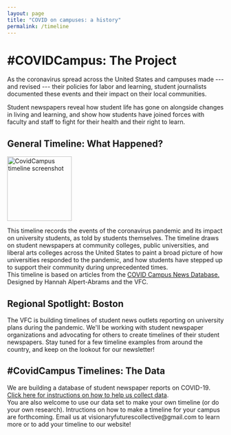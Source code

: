 ```yaml
---
layout: page
title: "COVID on campuses: a history"
permalink: /timeline
---
```

# #COVIDCampus: The Project
As the coronavirus spread across the United States and campuses made --- and revised --- their policies for labor and learning, student journalists documented these events and their impact on their local communities. 

Student newspapers reveal how student life has gone on alongside changes in living and learning, and show how students have joined forces with faculty and staff to fight for their health and their right to learn.

<div class="user">
  <div class="tech">
    <h2>General Timeline: What Happened?</h2>
    	<p><a href="https://cdn.knightlab.com/libs/timeline3/latest/embed/index.html?source=12Q9u23GJuYgKOqNtnYbdhWGmXkdx-Um-Xx05Xj_rVgY&font=Default&lang=en&start_at_end=false&initial_zoom=2&height=650"><img src="https://visionary-futures-collective.github.io/covid19/img/vfc.timeline.wh.png" alt="CovidCampus timeline screenshot" height="150"></a></p>
    	<p>This timeline records the events of the coronavirus pandemic and its impact on university students, as told by students themselves. The timeline draws on student newspapers at community colleges, public universities, and liberal arts colleges across the United States to paint a broad picture of how universities responded to the pandemic, and how students have stepped up to support their community during unprecedented times.<br>
    	This timeline is based on articles from the <a href="https://docs.google.com/document/d/1R9XvbssNDxQ1xV8xWM83mjrf-BIRWuGfvCpm5dB-UzA/edit?usp=sharing"> COVID Campus News Database.</a> <br>
    	Designed by Hannah Alpert-Abrams and the VFC. </p>
  </div>
  <div class="tech">
    <h2>Regional Spotlight: Boston</h2>
    <p>The VFC is building timelines of student news outlets reporting on university plans during the pandemic. We'll be working with student newspaper organizations and advocating for others to create timelines of their student newspapers. Stay tuned for a few timeline examples from around the country, and keep on the lookout for our newsletter!</p>
  </div>
  <div class="tech">
    <h2>#CovidCampus Timelines: The Data</h2>
	<p>We are building a database of student newspaper reports on COVID-19. <a href="https://docs.google.com/document/d/1R9XvbssNDxQ1xV8xWM83mjrf-BIRWuGfvCpm5dB-UzA/edit">Click here for instructions on how to help us collect data</a>. <br>
	You are also welcome to use our data set to make your own timeline (or do your own research). Intructions on how to make a timeline for your campus are forthcoming. Email us at visionaryfuturescollective@gmail.com to learn more or to add your timeline to our website!</p>
  </div>
</div>






